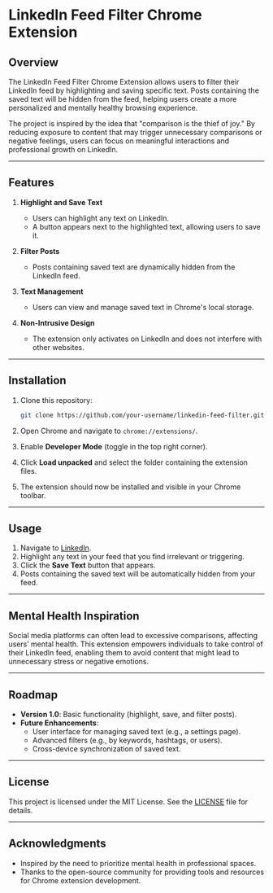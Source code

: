 # LinkedIn Feed Filter Chrome Extension

## Overview
The LinkedIn Feed Filter Chrome Extension allows users to filter their LinkedIn feed by highlighting and saving specific text. Posts containing the saved text will be hidden from the feed, helping users create a more personalized and mentally healthy browsing experience.

The project is inspired by the idea that "comparison is the thief of joy." By reducing exposure to content that may trigger unnecessary comparisons or negative feelings, users can focus on meaningful interactions and professional growth on LinkedIn.

---

## Features
1. **Highlight and Save Text**
   - Users can highlight any text on LinkedIn.
   - A button appears next to the highlighted text, allowing users to save it.

2. **Filter Posts**
   - Posts containing saved text are dynamically hidden from the LinkedIn feed.

3. **Text Management**
   - Users can view and manage saved text in Chrome's local storage.

4. **Non-Intrusive Design**
   - The extension only activates on LinkedIn and does not interfere with other websites.

---

## Installation
1. Clone this repository:
   ```bash
   git clone https://github.com/your-username/linkedin-feed-filter.git
   ```

2. Open Chrome and navigate to `chrome://extensions/`.

3. Enable **Developer Mode** (toggle in the top right corner).

4. Click **Load unpacked** and select the folder containing the extension files.

5. The extension should now be installed and visible in your Chrome toolbar.

---

## Usage
1. Navigate to [LinkedIn](https://www.linkedin.com/).
2. Highlight any text in your feed that you find irrelevant or triggering.
3. Click the **Save Text** button that appears.
4. Posts containing the saved text will be automatically hidden from your feed.

---

## Mental Health Inspiration
Social media platforms can often lead to excessive comparisons, affecting users’ mental health. This extension empowers individuals to take control of their LinkedIn feed, enabling them to avoid content that might lead to unnecessary stress or negative emotions.

---

## Roadmap
- **Version 1.0**: Basic functionality (highlight, save, and filter posts).
- **Future Enhancements**:
  - User interface for managing saved text (e.g., a settings page).
  - Advanced filters (e.g., by keywords, hashtags, or users).
  - Cross-device synchronization of saved text.

---

## License
This project is licensed under the MIT License. See the [LICENSE](LICENSE) file for details.

---

## Acknowledgments
- Inspired by the need to prioritize mental health in professional spaces.
- Thanks to the open-source community for providing tools and resources for Chrome extension development.


